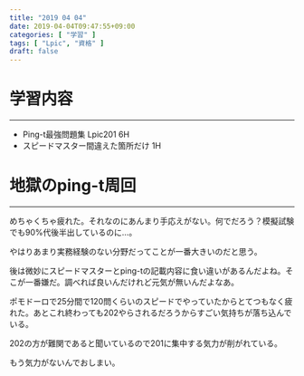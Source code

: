 ```yaml
---
title: "2019 04 04"
date: 2019-04-04T09:47:55+09:00
categories: [ "学習" ]
tags: [ "Lpic", "資格" ]
draft: false
---
```

# 学習内容 
---
* Ping-t最強問題集 Lpic201 6H
* スピードマスター間違えた箇所だけ 1H

# 地獄のping-t周回
---
めちゃくちゃ疲れた。それなのにあんまり手応えがない。何でだろう？模擬試験でも90%代後半出しているのに…。

やはりあまり実務経験のない分野だってことが一番大きいのだと思う。

後は微妙にスピードマスターとping-tの記載内容に食い違いがあるんだよね。そこが一番嫌だ。調べれば良いんだけれど元気が無いんだよなあ。

ポモドーロで25分間で120問くらいのスピードでやっていたからとてつもなく疲れた。あとこれ終わっても202やらされるだろうからすごい気持ちが落ち込んでいる。

202の方が難関であると聞いているので201に集中する気力が削がれている。

もう気力がないんでおしまい。